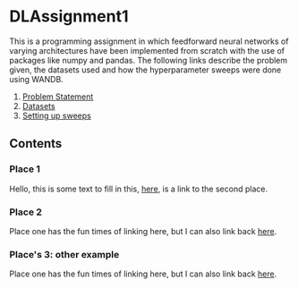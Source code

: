 # DLAssignment1
This is a programming assignment in which feedforward neural networks of varying architectures have been implemented from scratch with the use of packages like numpy and pandas. The following links describe the problem given, the datasets used and how the hyperparameter sweeps were done using WANDB.

1) [Problem Statement](https://wandb.ai/miteshk/assignments/reports/Assignment-1--VmlldzozNjk4NDE?accessToken=r7ndsh8lf4wlxyjln7phvvfb8ftvc0n4lyn4tiowdg06hhzpzfzki4jrm28wqh44)
2) [Datasets](https://github.com/zalandoresearch/fashion-mnist)
3) [Setting up sweeps](https://wandb.ai/site/articles/introduction-hyperparameter-sweeps)

## Contents

### Place 1

Hello, this is some text to fill in this, [here](#place-2), is a link to the second place.

### Place 2

Place one has the fun times of linking here, but I can also link back [here](#place-1).

### Place's 3: other example

Place one has the fun times of linking here, but I can also link back [here](#places-3-other-example).
